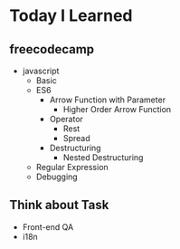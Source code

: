 # Today I Learned  
## freecodecamp  
- javascript  
  - Basic  
  - ES6  
    - Arrow Function with Parameter  
      - Higher Order Arrow Function  
    - Operator  
      - Rest  
      - Spread  
    - Destructuring  
      - Nested Destructuring  
  - Regular Expression  
  - Debugging  

## Think about Task  
- Front-end QA  
- i18n  
